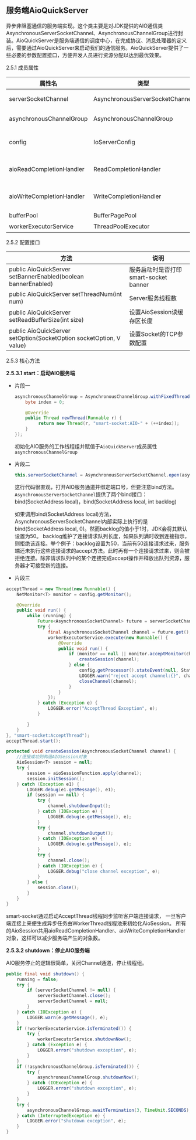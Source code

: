 
## 服务端AioQuickServer

异步非阻塞通信的服务端实现。这个类主要是对JDK提供的AIO通信类AsynchronousServerSocketChannel、AsynchronousChannelGroup进行封装。AioQuickServer是服务端通信的调度中心，在完成协议、消息处理器的定义后，需要通过AioQuickServer来启动我们的通信服务。AioQuickServer提供了一些必要的参数配置接口，方便开发人员进行资源分配以达到最优效果。

2.5.1 成员属性

| 属性名                    | 类型                            | 说明                             |
| ------------------------- | ------------------------------- | -------------------------------- |
| serverSocketChannel       | AsynchronousServerSocketChannel | JDK提供的AIO服务端核心类         |
| asynchronousChannelGroup  | AsynchronousChannelGroup        | JDK为AIO提供的线程池服务         |
| config                    | IoServerConfig                  | 存储AioQuickServer服务配置项     |
| aioReadCompletionHandler  | ReadCompletionHandler           | smart-socket提供的IO读回调处理类 |
| aioWriteCompletionHandler | WriteCompletionHandler          | smart-socket提供的IO写回调处理类 |
| bufferPool                | BufferPagePool                  | 内存池对象                       |
| workerExecutorService     | ThreadPoolExecutor              | Worker线程池                   |

2.5.2 配置接口

| 方法                                                         | 说明                                  |
| ------------------------------------------------------------ | ------------------------------------- |
| public AioQuickServer setBannerEnabled(boolean bannerEnabled) | 服务启动时是否打印smart-socket banner |
| public AioQuickServer setThreadNum(int num)                  | Server服务线程数                      |
| public AioQuickServer setReadBufferSize(int size)            | 设置AioSession读缓存区长度            |
| public AioQuickServer setOption(SocketOption socketOption, V value) | 设置Socket的TCP参数配置               |

2.5.3 核心方法

**2.5.3.1 start：启动AIO服务端**

- 片段一

  ```java
  asynchronousChannelGroup = AsynchronousChannelGroup.withFixedThreadPool(config.getThreadNum(), new ThreadFactory() {
      byte index = 0;
  
      @Override
      public Thread newThread(Runnable r) {
           return new Thread(r, "smart-socket:AIO-" + (++index));
      }
  });
  ```

  初始化AIO服务的工作线程组并赋值于`AioQuickServer`成员属性`asynchronousChannelGroup`

- 片段二

  ```java
  this.serverSocketChannel = AsynchronousServerSocketChannel.open(asynchronousChannelGroup).bind(new InetSocketAddress(config.getPort()), 1000);
  ```

  这行代码很直观，打开AIO服务通道并绑定端口号，但要注意bind方法。`AsynchronousServerSocketChannel`提供了两个bind接口：bind(SocketAddress local)，bind(SocketAddress local, int backlog)

  如果调用bind(SocketAddress local)方法，AsynchronousServerSocketChannel内部实际上执行的是bind(SocketAddress local, 0)。然而backlog的值小于1时，JDK会将其默认设置为50。 backlog维护了连接请求队列长度，如果队列满时收到连接指示，则拒绝该连接。举个例子：backlog设置为50，当前有50连接请求过来，服务端还未执行这些连接请求的accept方法。此时再有一个连接请求过来，则会被拒绝连接。除非请求队列中的某个连接完成accept操作并释放出队列资源，服务器才可接受新的连接。

- 片段三

```java
acceptThread = new Thread(new Runnable() {
    NetMonitor<T> monitor = config.getMonitor();

    @Override
    public void run() {
        while (running) {
            Future<AsynchronousSocketChannel> future = serverSocketChannel.accept();
            try {
                final AsynchronousSocketChannel channel = future.get();
                workerExecutorService.execute(new Runnable() {
                    @Override
                    public void run() {
                        if (monitor == null || monitor.acceptMonitor(channel)) {
                            createSession(channel);
                        } else {
                            config.getProcessor().stateEvent(null, StateMachineEnum.REJECT_ACCEPT, null);
                            LOGGER.warn("reject accept channel:{}", channel);
                            closeChannel(channel);
                        }
                    }
                });
            } catch (Exception e) {
                LOGGER.error("AcceptThread Exception", e);
            }

        }
    }
}, "smart-socket:AcceptThread");
acceptThread.start();

protected void createSession(AsynchronousSocketChannel channel) {
	//连接成功则构造AIOSession对象
    AioSession<T> session = null;
    try {
    	session = aioSessionFunction.apply(channel);
        session.initSession();
    } catch (Exception e1) {
    	LOGGER.debug(e1.getMessage(), e1);
        if (session == null) {
        	try {
            	channel.shutdownInput();
        	} catch (IOException e) {
            	LOGGER.debug(e.getMessage(), e);
            }
            try {
            	channel.shutdownOutput();
            } catch (IOException e) {
				LOGGER.debug(e.getMessage(), e);
            }
            try {
            	channel.close();
            } catch (IOException e) {
            	LOGGER.debug("close channel exception", e);
            }
		} else {
        	session.close();
        }
	}
}
```

smart-socket通过启动AcceptThread线程同步监听客户端连接请求，
一旦客户端连接上来便生成异步任务由WorkerThread线程池来初始化AioSession。
所有的AioSession共用aioReadCompletionHandler、aioWriteCompletionHandler对象，这样可以减少服务端产生的对象数。

**2.5.3.2 shutdown：停止AIO服务端**

AIO服务停止的逻辑很简单，关闭Channel通道，停止线程组。

```java
public final void shutdown() {
    running = false;
    try {
        if (serverSocketChannel != null) {
            serverSocketChannel.close();
            serverSocketChannel = null;
        }
    } catch (IOException e) {
        LOGGER.warn(e.getMessage(), e);
    }
    if (!workerExecutorService.isTerminated()) {
        try {
            workerExecutorService.shutdownNow();
        } catch (Exception e) {
            LOGGER.error("shutdown exception", e);
        }
    }
    if (!asynchronousChannelGroup.isTerminated()) {
        try {
            asynchronousChannelGroup.shutdownNow();
        } catch (IOException e) {
            LOGGER.error("shutdown exception", e);
        }
    }
    try {
        asynchronousChannelGroup.awaitTermination(3, TimeUnit.SECONDS);
    } catch (InterruptedException e) {
        LOGGER.error("shutdown exception", e);
    }
}
```